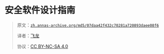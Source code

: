 # 安全软件设计指南

> 原文：[`zh.annas-archive.org/md5/07daa42f432c70281a720893daee08f6`](https://zh.annas-archive.org/md5/07daa42f432c70281a720893daee08f6)
> 
> 译者：[飞龙](https://github.com/wizardforcel)
> 
> 协议：[CC BY-NC-SA 4.0](http://creativecommons.org/licenses/by-nc-sa/4.0/)